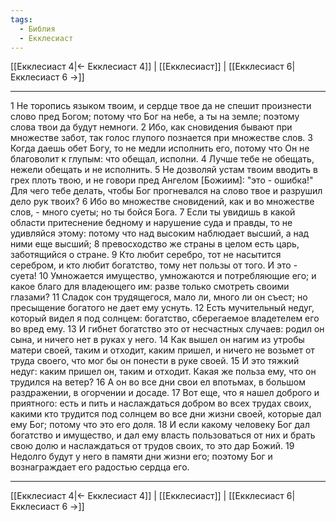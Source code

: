 ```yaml
---
tags:
  - Библия
  - Екклесиаст
---
```

[[Екклесиаст 4|← Екклесиаст 4]] | [[Екклесиаст]] | [[Екклесиаст 6|Екклесиаст 6 →]]

---
1 Не торопись языком твоим, и сердце твое да не спешит произнести слово пред Богом; потому что Бог на небе, а ты на земле; поэтому слова твои да будут немноги.
2 Ибо, как сновидения бывают при множестве забот, так голос глупого познается при множестве слов.
3 Когда даешь обет Богу, то не медли исполнить его, потому что Он не благоволит к глупым: что обещал, исполни.
4 Лучше тебе не обещать, нежели обещать и не исполнить.
5 Не дозволяй устам твоим вводить в грех плоть твою, и не говори пред Ангелом [Божиим]: "это - ошибка!" Для чего тебе делать, чтобы Бог прогневался на слово твое и разрушил дело рук твоих?
6 Ибо во множестве сновидений, как и во множестве слов, - много суеты; но ты бойся Бога.
7 Если ты увидишь в какой области притеснение бедному и нарушение суда и правды, то не удивляйся этому: потому что над высоким наблюдает высший, а над ними еще высший;
8 превосходство же страны в целом есть царь, заботящийся о стране.
9 Кто любит серебро, тот не насытится серебром, и кто любит богатство, тому нет пользы от того. И это - суета!
10 Умножается имущество, умножаются и потребляющие его; и какое благо для владеющего им: разве только смотреть своими глазами?
11 Сладок сон трудящегося, мало ли, много ли он съест; но пресыщение богатого не дает ему уснуть.
12 Есть мучительный недуг, который видел я под солнцем: богатство, сберегаемое владетелем его во вред ему.
13 И гибнет богатство это от несчастных случаев: родил он сына, и ничего нет в руках у него.
14 Как вышел он нагим из утробы матери своей, таким и отходит, каким пришел, и ничего не возьмет от труда своего, что мог бы он понести в руке своей.
15 И это тяжкий недуг: каким пришел он, таким и отходит. Какая же польза ему, что он трудился на ветер?
16 А он во все дни свои ел впотьмах, в большом раздражении, в огорчении и досаде.
17 Вот еще, что я нашел доброго и приятного: есть и пить и наслаждаться добром во всех трудах своих, какими кто трудится под солнцем во все дни жизни своей, которые дал ему Бог; потому что это его доля.
18 И если какому человеку Бог дал богатство и имущество, и дал ему власть пользоваться от них и брать свою долю и наслаждаться от трудов своих, то это дар Божий.
19 Недолго будут у него в памяти дни жизни его; поэтому Бог и вознаграждает его радостью сердца его.

---
[[Екклесиаст 4|← Екклесиаст 4]] | [[Екклесиаст]] | [[Екклесиаст 6|Екклесиаст 6 →]]